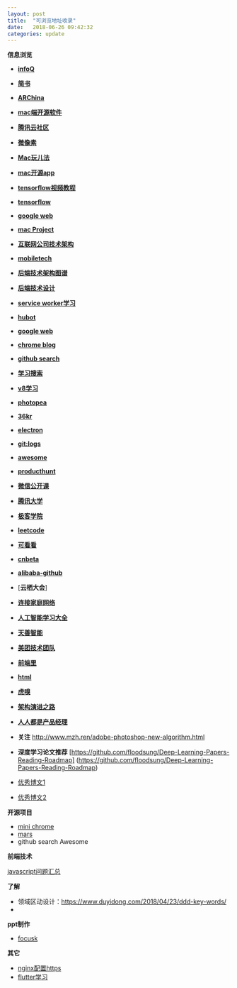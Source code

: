 ```yaml
---
layout: post
title:  "可浏览地址收录"
date:   2018-06-26 09:42:32
categories: update
---
```


**信息浏览**

* [**infoQ**](http://www.infoq.com/cn/)
* [**简书**](https://www.jianshu.com/)
* [**ARChina**](http://www.arinchina.com/)
* [**mac端开源软件**](http://opensourcemac.org/)
* [**腾讯云社区**](https://cloud.tencent.com/developer)
* [**微像素**](http://www.zealfilter.com/portal.php)
* [**Mac玩儿法**](https://www.waerfa.com/)
* [**mac开源app**](https://github.com/serhii-londar/open-source-mac-os-apps)
* [**tensorflow视频教程**](https://morvanzhou.github.io/tutorials/machine-learning/tensorflow/)
* [**tensorflow**](https://www.tensorflow.org/get_started/?hl=zh-cn)
* [**google web**](https://developers.google.com/web/?hl=zh-cn)
* [**mac Project**](https://github.com/serhii-londar/open-source-mac-os-apps)
* [**互联网公司技术架构**](https://github.com/davideuler/architecture.of.internet-product)
* [**mobiletech**](https://github.com/jtyjty99999/mobileTech)
* [**后端技术架构图谱**](https://github.com/xingshaocheng/architect-awesome)
* [**后端技术设计**](https://github.com/donnemartin/system-design-primer)
* [**service worker学习**](https://github.com/mozilla/serviceworker-cookbook)
* [**hubot**](https://github.com/hubotio/hubot)
* [**google web**](https://developers.google.com/web/?hl=zh-cn)
* [**chrome blog**](https://blog.chromium.org/)
* [**github search**](https://www.gitlogs.com/)
* [**学习搜索**](https://learn-anything.xyz/)
* [**v8学习**](https://github.com/stevemao/awesome-v8)
* [**photopea**](https://www.photopea.com/)
* [**36kr**](https://36kr.com/)
* [**electron**](http://electronjs.org/apps)
* [**git:logs**](https://www.gitlogs.com/)
* [**awesome**](https://github-serendipity.github.io/repo/sindresorhus___awesome-nodejs)
* [**producthunt**](https://www.producthunt.com/)
* [**微信公开课**](https://daxue.qq.com/wechat/wechat_list/cat_id/204)
* [**腾讯大学**](https://daxue.qq.com/)
* [**极客学院**](http://wiki.jikexueyuan.com/project/cplusplus/overview.html)
* [**leetcode**](https://leetcode.com/)
* [**可看看**](https://github.com/code4everything/awesome-list)
* [**cnbeta**](https://www.cnbeta.com/)
* [**alibaba-github**](https://github.com/alibaba)
* [**云栖大会**]
* [**连接家庭网络**](http://www.360doc.com/content/18/0409/12/2406619_744141929.shtml)
* [**人工智能学习大全**](https://www.easyaihub.com/)
* [**天善智能**](https://www.hellobi.com/)
* [**美团技术团队**](https://tech.meituan.com/)
* [**前端里**](http://www.yyyweb.com/)
* [**html**](https://www.html.cn/)
* [**虎嗅**](https://www.huxiu.com/)
* [**架构演进之路**](https://www.hollischuang.com/archives/1036)
* [**人人都是产品经理**](http://www.woshipm.com/)

* **关注** http://www.mzh.ren/adobe-photoshop-new-algorithm.html

* **深度学习论文推荐**
	[https://github.com/floodsung/Deep-Learning-Papers-Reading-Roadmap]	(https://github.com/floodsung/Deep-Learning-Papers-Reading-Roadmap)



* [优秀博文1](https://blog.ibireme.com/)
* [优秀博文2](https://github.com/muwenzi/Program-Blog)

**开源项目**

* [mini chrome](https://chromium.googlesource.com/chromium/mini_chromium/)
* [mars](https://github.com/Tencent/mars)
* github search Awesome

**前端技术**

[javascript问题汇总](https://github.com/simongong/js-stackoverflow-highest-votes)

**了解**

* 领域区动设计：https://www.duyidong.com/2018/04/23/ddd-key-words/
* 

**ppt制作**

* [focusk](focusky.com.cn)


**其它**

* [nginx配置https](https://juejin.im/post/5bfe6f21e51d456c057fed79)
* [flutter学习](https://live.aliway.com/roomWeb.html?spm=a1z2e.12184483.learn.dmediatitle1.e2664f9bfTY91g&id=21794&liveRef=learningRecommend)